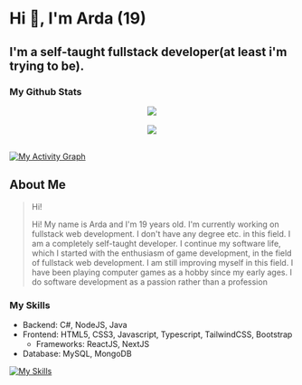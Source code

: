 # Hi 👋, I'm Arda (19)
## I'm a self-taught fullstack developer(at least i'm trying to be).
### My Github Stats

<div align="center">
  <img src="https://github-readme-stats-git-masterrstaa-rickstaa.vercel.app/api/top-langs/?username=ardaetzz&layout=compact&theme=github_dark&langs_count=6&hide_border=false&border_radius=20" align="center" />
</div><br/>

<div align="center">
  <img src="https://streak-stats.demolab.com?user=ardaetzz&theme=github-dark-blue&border_radius=20&date_format=M%20j%5B%2C%20Y%5D&mode=daily" align="center" />
</div>
<br/>

[![My Activity Graph](https://github-readme-activity-graph.vercel.app/graph?username=ardaetzz&theme=react-dark&custom_title=My%20Activity%20Graph%20📈)](https://github.com/ashutosh00710/github-readme-activity-graph)



## About Me
>Hi!
>
>Hi! My name is Arda and I'm 19 years old. I'm currently working on fullstack web development. I don't have any degree etc. in this field. I am a completely self-taught developer. I continue my software life, which I started with the enthusiasm of game development, in the field of fullstack web development. I am still improving myself in this field. I have been playing computer games as a hobby since my early ages. I do software development as a passion rather than a profession


### My Skills
- Backend: C#, NodeJS, Java
- Frontend: HTML5, CSS3, Javascript, Typescript, TailwindCSS, Bootstrap
  - Frameworks: ReactJS, NextJS
- Database: MySQL, MongoDB

[![My Skills](https://skillicons.dev/icons?i=cs,java,react,tailwind,bootstrap,html,css,js,ts,mysql,mongodb)](https://skillicons.dev)
